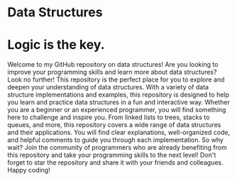 # Data Structures

# Logic is the key.

Welcome to my GitHub repository on data structures! Are you looking to improve your programming skills and learn more about data structures? Look no further! This repository is the perfect place for you to explore and deepen your understanding of data structures.
With a variety of data structure implementations and examples, this repository is designed to help you learn and practice data structures in a fun and interactive way. Whether you are a beginner or an experienced programmer, you will find something here to challenge and inspire you.
From linked lists to trees, stacks to queues, and more, this repository covers a wide range of data structures and their applications. You will find clear explanations, well-organized code, and helpful comments to guide you through each implementation.
So why wait? Join the community of programmers who are already benefiting from this repository and take your programming skills to the next level! Don't forget to star the repository and share it with your friends and colleagues. Happy coding!
